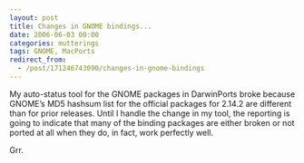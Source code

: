 ```yaml
---
layout: post
title: Changes in GNOME bindings...
date: 2006-06-03 00:00
categories: mutterings
tags: GNOME, MacPorts
redirect_from:
  - /post/171246743090/changes-in-gnome-bindings
---
```

My auto-status tool for the GNOME packages in DarwinPorts broke because GNOME&rsquo;s MD5 hashsum list for the official packages for 2.14.2 are different than for prior releases. Until I handle the change in my tool, the reporting is going to indicate that many of the binding packages are either broken or not ported at all when they do, in fact, work perfectly well.

Grr.
